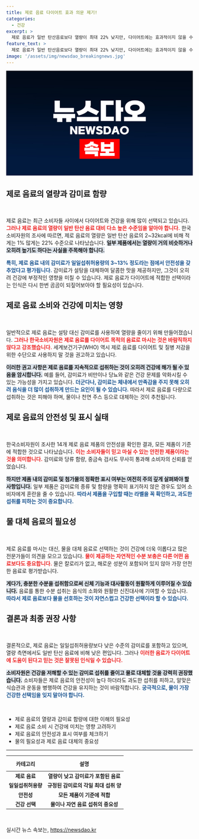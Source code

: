 ```yaml
---
title: 제로 음료 다이어트 효과 의문 제기!
categories:
  - 건강
excerpt: >
  제로 음료가 일반 탄산음료보다 열량이 최대 22% 낮지만, 다이어트에는 효과적이지 않을 수 있어. 소비자원이 제로 음료의 안전성을 강조하며, 건강을 위해 물로 대체할 것을 권장합니다! 클릭해서 더 자세한 내용을 확인하세요!
feature_text: >
  제로 음료가 일반 탄산음료보다 열량이 최대 22% 낮지만, 다이어트에는 효과적이지 않을 수 있어. 소비자원이 제로 음료의 안전성을 강조하며, 건강을 위해 물로 대체할 것을 권장합니다! 클릭해서 더 자세한 내용을 확인하세요!
image: '/assets/img/newsdao_breakingnews.jpg'
---
```


<p><img src="/assets/img/newsdao_breakingnews.jpg" alt="ranknews 속보" /></p>

<h2 data-ke-size="size26">제로 음료의 열량과 감미료 함량</h2>

<p data-ke-size="size16">&nbsp;</p>

<p>제로 음료는 최근 소비자들 사이에서 다이어트와 건강을 위해 많이 선택되고 있습니다. <b><span style="color: #ee2323;">그러나 제로 음료의 열량이 일반 탄산 음료 대비 다소 높은 수준임을 알아야 합니다.</span></b> 한국소비자원의 조사에 따르면, 제로 음료의 열량은 일반 탄산 음료의 2~32kcal에 비해 적게는 1% 많게는 22% 수준으로 나타났습니다. <b><span style="background-color: #21538527;">일부 제품에서는 열량이 거의 비슷하거나 오히려 높기도 하다는 사실을 주목해야 합니다.</span></b> </p>

<p><b><span style="color: #1a5490;">특히, 제로 음료 내의 감미료가 일일섭취허용량의 3~13% 정도라는 점에서 안전성을 갖추었다고 평가됩니다.</span></b> 감미료가 설탕을 대체하여 달콤한 맛을 제공하지만, 그것이 오히려 건강에 부정적인 영향을 미칠 수 있습니다. 제로 음료가 다이어트에 적합한 선택이라는 인식은 다시 한번 곰곰이 되짚어보아야 할 필요성이 있습니다.</p>

<h2 data-ke-size="size26">제로 음료 소비와 건강에 미치는 영향</h2>

<p data-ke-size="size16">&nbsp;</p>

<p>일반적으로 제로 음료는 설탕 대신 감미료를 사용하여 열량을 줄이기 위해 만들어졌습니다. <b><span style="color: #ee2323;">그러나 한국소비자원은 제로 음료를 다이어트 목적의 음료로 마시는 것은 바람직하지 않다고 강조했습니다.</span></b> 세계보건기구(WHO) 역시 제로 음료를 다이어트 및 질병 저감을 위한 수단으로 사용하지 말 것을 권고하고 있습니다. </p>

<p><b><span style="background-color: #21538527;">이러한 권고 사항은 제로 음료를 지속적으로 섭취하는 것이 오히려 건강에 해가 될 수 있음을 암시합니다.</span></b> 예를 들어, 감미료가 비만이나 당뇨와 같은 건강 문제를 악화시킬 수 있는 가능성을 가지고 있습니다. <b><span style="color: #1a5490;">더군다나, 감미료는 체내에서 만족감을 주지 못해 오히려 음식을 더 많이 섭취하게 만드는 요인이 될 수 있습니다.</span></b> 따라서 제로 음료를 다량으로 섭취하는 것은 피해야 하며, 물이나 천연 주스 등으로 대체하는 것이 추천됩니다.</p>

<h2 data-ke-size="size26">제로 음료의 안전성 및 표시 실태</h2>

<p data-ke-size="size16">&nbsp;</p>

<p>한국소비자원이 조사한 14개 제로 음료 제품의 안전성을 확인한 결과, 모든 제품이 기준에 적합한 것으로 나타났습니다. <b><span style="color: #ee2323;">이는 소비자들이 믿고 마실 수 있는 안전한 제품이라는 것을 의미합니다.</span></b> 감미료와 당류 함량, 중금속 검사도 무사히 통과해 소비자의 신뢰를 얻었습니다. </p>

<p><b><span style="background-color: #21538527;">하지만 제품 내의 감미료 및 첨가물의 정확한 표시 여부는 여전히 주의 깊게 살펴봐야 할 사항입니다.</span></b> 일부 제품은 감미료의 종류 및 함량을 명확히 표기하지 않은 경우도 있어 소비자에게 혼란을 줄 수 있습니다. <b><span style="color: #1a5490;">따라서 제품을 구입할 때는 라벨을 꼭 확인하고, 과도한 섭취를 피하는 것이 중요합니다.</span></b></p>

<h2 data-ke-size="size26">물 대체 음료의 필요성</h2>

<p data-ke-size="size16">&nbsp;</p>

<p>제로 음료를 마시는 대신, 물을 대체 음료로 선택하는 것이 건강에 더욱 이롭다고 많은 전문가들이 의견을 모으고 있습니다. <b><span style="color: #ee2323;">물이 제공하는 자연적인 수분 보충은 다른 어떤 음료보다도 중요합니다.</span></b> 물은 칼로리가 없고, 해로운 성분이 포함되어 있지 않아 가장 안전한 음료로 평가받습니다. </p>

<p><b><span style="background-color: #21538527;">게다가, 충분한 수분을 섭취함으로써 신체 기능과 대사활동이 원활하게 이루어질 수 있습니다.</span></b> 음료를 통한 수분 섭취는 음식의 소화와 원활한 신진대사에 기여할 수 있습니다. <b><span style="color: #1a5490;">따라서 제로 음료보다 물을 선호하는 것이 자연스럽고 건강한 선택이라 할 수 있습니다.</span></b></p>

<h2 data-ke-size="size26">결론과 최종 권장 사항</h2>

<p data-ke-size="size16">&nbsp;</p>

<p>결론적으로, 제로 음료는 일일섭취허용량보다 낮은 수준의 감미료를 포함하고 있으며, 열량 측면에서도 일반 탄산 음료에 비해 낮은 편입니다. 그러나 <b><span style="color: #ee2323;">이러한 음료가 다이어트에 도움이 된다고 믿는 것은 잘못된 인식일 수 있습니다.</span></b> </p>

<p><b><span style="background-color: #21538527;">소비자원은 건강을 저해할 수 있는 감미료 섭취를 줄이고 물로 대체할 것을 강력히 권장했습니다.</span></b> 소비자들은 제로 음료의 안전성이 높다 하더라도 과도한 섭취를 피하고, 알맞은 식습관과 운동을 병행하여 건강을 유지하는 것이 바람직합니다. <b><span style="color: #1a5490;">궁극적으로, 물이 가장 건강한 선택임을 잊지 말아야 합니다.</span></b> </p>

<p data-ke-size="size16">&nbsp;</p>

<ul>
    <li>제로 음료의 열량과 감미료 함량에 대한 이해의 필요성</li>
    <li>제로 음료 소비 시 건강에 미치는 영향 고려하기</li>
    <li>제로 음료의 안전성과 표시 여부를 체크하기</li>
    <li>물의 필요성과 제로 음료 대체의 중요성</li>
</ul>

<hr />

<table style="width: 100%;">
    <thead>
        <tr>
            <th style="text-align: center; height: 34px;"><b>카테고리</b></th>
            <th style="text-align: center; height: 34px;"><b>설명</b></th>
        </tr>
    </thead>
    <tbody>
        <tr>
            <td style="text-align: center; height: 17px;"><b>제로 음료</b></td>
            <td style="text-align: center; height: 17px;"><b>열량이 낮고 감미료가 포함된 음료</b></td>
        </tr>
        <tr>
            <td style="text-align: center; height: 17px;"><b>일일섭취허용량</b></td>
            <td style="text-align: center; height: 17px;"><b>규정된 감미료의 각일 최대 섭취 양</b></td>
        </tr>
        <tr>
            <td style="text-align: center; height: 17px;"><b>안전성</b></td>
            <td style="text-align: center; height: 17px;"><b>모든 제품이 기준에 적합</b></td>
        </tr>
        <tr>
            <td style="text-align: center; height: 17px;"><b>건강 선택</b></td>
            <td style="text-align: center; height: 17px;"><b>물이나 자연 음료 섭취의 중요성</b></td>
        </tr>
    </tbody>
</table>

<p data-ke-size="size16">&nbsp;</p>
실시간 뉴스 속보는, <a href="https://newsdao.kr" rel="dofollow">https://newsdao.kr</a>


